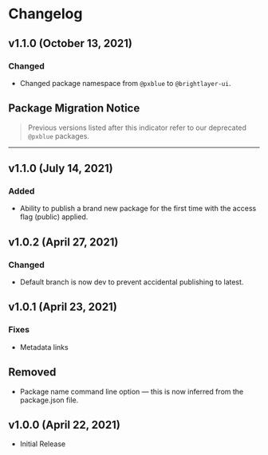 # Changelog

## v1.1.0 (October 13, 2021)

### Changed

-   Changed package namespace from `@pxblue` to `@brightlayer-ui`.

## Package Migration Notice

> Previous versions listed after this indicator refer to our deprecated `@pxblue` packages.

---

## v1.1.0 (July 14, 2021)

### Added

-   Ability to publish a brand new package for the first time with the access flag (public) applied.

## v1.0.2 (April 27, 2021)

### Changed

-   Default branch is now dev to prevent accidental publishing to latest.

## v1.0.1 (April 23, 2021)

### Fixes

-   Metadata links

## Removed

-   Package name command line option — this is now inferred from the package.json file.

## v1.0.0 (April 22, 2021)

-   Initial Release
